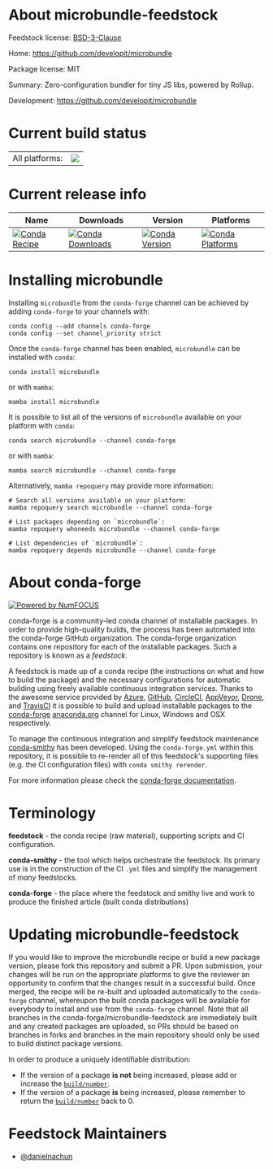 About microbundle-feedstock
===========================

Feedstock license: [BSD-3-Clause](https://github.com/conda-forge/microbundle-feedstock/blob/main/LICENSE.txt)

Home: https://github.com/developit/microbundle

Package license: MIT

Summary: Zero-configuration bundler for tiny JS libs, powered by Rollup.

Development: https://github.com/developit/microbundle

Current build status
====================


<table><tr><td>All platforms:</td>
    <td>
      <a href="https://dev.azure.com/conda-forge/feedstock-builds/_build/latest?definitionId=24417&branchName=main">
        <img src="https://dev.azure.com/conda-forge/feedstock-builds/_apis/build/status/microbundle-feedstock?branchName=main">
      </a>
    </td>
  </tr>
</table>

Current release info
====================

| Name | Downloads | Version | Platforms |
| --- | --- | --- | --- |
| [![Conda Recipe](https://img.shields.io/badge/recipe-microbundle-green.svg)](https://anaconda.org/conda-forge/microbundle) | [![Conda Downloads](https://img.shields.io/conda/dn/conda-forge/microbundle.svg)](https://anaconda.org/conda-forge/microbundle) | [![Conda Version](https://img.shields.io/conda/vn/conda-forge/microbundle.svg)](https://anaconda.org/conda-forge/microbundle) | [![Conda Platforms](https://img.shields.io/conda/pn/conda-forge/microbundle.svg)](https://anaconda.org/conda-forge/microbundle) |

Installing microbundle
======================

Installing `microbundle` from the `conda-forge` channel can be achieved by adding `conda-forge` to your channels with:

```
conda config --add channels conda-forge
conda config --set channel_priority strict
```

Once the `conda-forge` channel has been enabled, `microbundle` can be installed with `conda`:

```
conda install microbundle
```

or with `mamba`:

```
mamba install microbundle
```

It is possible to list all of the versions of `microbundle` available on your platform with `conda`:

```
conda search microbundle --channel conda-forge
```

or with `mamba`:

```
mamba search microbundle --channel conda-forge
```

Alternatively, `mamba repoquery` may provide more information:

```
# Search all versions available on your platform:
mamba repoquery search microbundle --channel conda-forge

# List packages depending on `microbundle`:
mamba repoquery whoneeds microbundle --channel conda-forge

# List dependencies of `microbundle`:
mamba repoquery depends microbundle --channel conda-forge
```


About conda-forge
=================

[![Powered by
NumFOCUS](https://img.shields.io/badge/powered%20by-NumFOCUS-orange.svg?style=flat&colorA=E1523D&colorB=007D8A)](https://numfocus.org)

conda-forge is a community-led conda channel of installable packages.
In order to provide high-quality builds, the process has been automated into the
conda-forge GitHub organization. The conda-forge organization contains one repository
for each of the installable packages. Such a repository is known as a *feedstock*.

A feedstock is made up of a conda recipe (the instructions on what and how to build
the package) and the necessary configurations for automatic building using freely
available continuous integration services. Thanks to the awesome service provided by
[Azure](https://azure.microsoft.com/en-us/services/devops/), [GitHub](https://github.com/),
[CircleCI](https://circleci.com/), [AppVeyor](https://www.appveyor.com/),
[Drone](https://cloud.drone.io/welcome), and [TravisCI](https://travis-ci.com/)
it is possible to build and upload installable packages to the
[conda-forge](https://anaconda.org/conda-forge) [anaconda.org](https://anaconda.org/)
channel for Linux, Windows and OSX respectively.

To manage the continuous integration and simplify feedstock maintenance
[conda-smithy](https://github.com/conda-forge/conda-smithy) has been developed.
Using the ``conda-forge.yml`` within this repository, it is possible to re-render all of
this feedstock's supporting files (e.g. the CI configuration files) with ``conda smithy rerender``.

For more information please check the [conda-forge documentation](https://conda-forge.org/docs/).

Terminology
===========

**feedstock** - the conda recipe (raw material), supporting scripts and CI configuration.

**conda-smithy** - the tool which helps orchestrate the feedstock.
                   Its primary use is in the construction of the CI ``.yml`` files
                   and simplify the management of *many* feedstocks.

**conda-forge** - the place where the feedstock and smithy live and work to
                  produce the finished article (built conda distributions)


Updating microbundle-feedstock
==============================

If you would like to improve the microbundle recipe or build a new
package version, please fork this repository and submit a PR. Upon submission,
your changes will be run on the appropriate platforms to give the reviewer an
opportunity to confirm that the changes result in a successful build. Once
merged, the recipe will be re-built and uploaded automatically to the
`conda-forge` channel, whereupon the built conda packages will be available for
everybody to install and use from the `conda-forge` channel.
Note that all branches in the conda-forge/microbundle-feedstock are
immediately built and any created packages are uploaded, so PRs should be based
on branches in forks and branches in the main repository should only be used to
build distinct package versions.

In order to produce a uniquely identifiable distribution:
 * If the version of a package **is not** being increased, please add or increase
   the [``build/number``](https://docs.conda.io/projects/conda-build/en/latest/resources/define-metadata.html#build-number-and-string).
 * If the version of a package **is** being increased, please remember to return
   the [``build/number``](https://docs.conda.io/projects/conda-build/en/latest/resources/define-metadata.html#build-number-and-string)
   back to 0.

Feedstock Maintainers
=====================

* [@danielnachun](https://github.com/danielnachun/)

